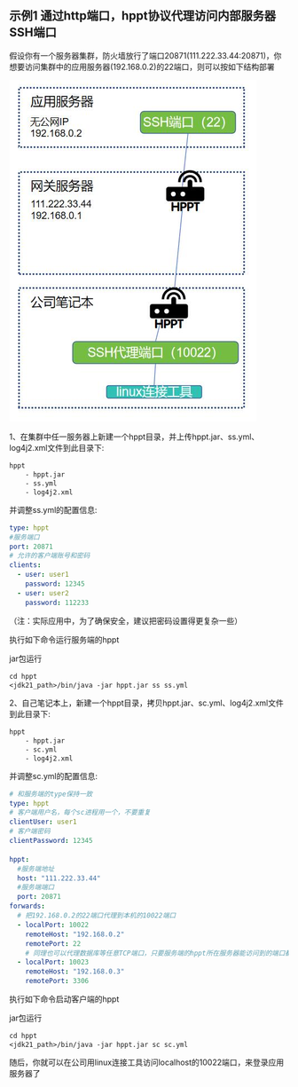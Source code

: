 ## 示例1 通过http端口，hppt协议代理访问内部服务器SSH端口

假设你有一个服务器集群，防火墙放行了端口20871(111.222.33.44:20871)，你想要访问集群中的应用服务器(192.168.0.2)的22端口，则可以按如下结构部署

![示例1](../img/hpptdemo.jpg)

1、在集群中任一服务器上新建一个hppt目录，并上传hppt.jar、ss.yml、log4j2.xml文件到此目录下:

```
hppt
    - hppt.jar
    - ss.yml
    - log4j2.xml
```

并调整ss.yml的配置信息:

```yaml
type: hppt
#服务端口
port: 20871
# 允许的客户端账号和密码
clients:
  - user: user1
    password: 12345
  - user: user2
    password: 112233

```
（注：实际应用中，为了确保安全，建议把密码设置得更复杂一些）


执行如下命令运行服务端的hppt

jar包运行
```shell
cd hppt
<jdk21_path>/bin/java -jar hppt.jar ss ss.yml
```

2、自己笔记本上，新建一个hppt目录，拷贝hppt.jar、sc.yml、log4j2.xml文件到此目录下:

```
hppt
    - hppt.jar 
    - sc.yml
    - log4j2.xml
```

并调整sc.yml的配置信息:

```yaml
# 和服务端的type保持一致
type: hppt
# 客户端用户名，每个sc进程用一个，不要重复
clientUser: user1
# 客户端密码
clientPassword: 12345

hppt:
  #服务端地址
  host: "111.222.33.44"
  #服务端端口
  port: 20871
forwards:
  # 把192.168.0.2的22端口代理到本机的10022端口
  - localPort: 10022
    remoteHost: "192.168.0.2"
    remotePort: 22
    # 同理也可以代理数据库等任意TCP端口，只要服务端的hppt所在服务器能访问到的端口都行
  - localPort: 10023
    remoteHost: "192.168.0.3"
    remotePort: 3306


```

执行如下命令启动客户端的hppt

jar包运行
```shell
cd hppt
<jdk21_path>/bin/java -jar hppt.jar sc sc.yml
```


随后，你就可以在公司用linux连接工具访问localhost的10022端口，来登录应用服务器了
